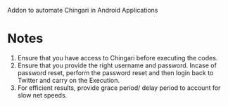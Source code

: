 Addon to automate Chingari in Android Applications

# Notes
1. Ensure that you have access to Chingari before executing the codes.
2. Ensure that you provide the right username and password. Incase of password reset, perform the password reset and then login back to Twitter and carry on the Execution.
3. For efficient results, provide grace period/ delay period to account for slow net speeds. 

